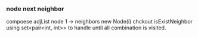### node next neighbor 
compoese adjList
node 1 -> neighbors new Node(i)
chckout isExistNeighbor using set<pair<int, int>> to handle
until all combination is visited.
